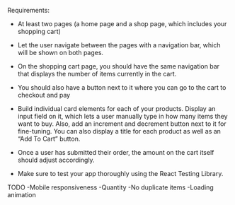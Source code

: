 Requirements:
* At least two pages (a home page and a shop page, which includes your shopping cart)

* Let the user navigate between the pages with a navigation bar, which will be shown on both pages.

* On the shopping cart page, you should have the same navigation bar that displays the number of items currently in the cart.

* You should also have a button next to it where you can go to the cart to checkout and pay

* Build individual card elements for each of your products. Display an input field on it, which lets a user manually type in how many items they want to buy. Also, add an increment and decrement button next to it for fine-tuning. You can also display a title for each product as well as an “Add To Cart” button.

* Once a user has submitted their order, the amount on the cart itself should adjust accordingly.

* Make sure to test your app thoroughly using the React Testing Library.

TODO
-Mobile responsiveness
-Quantity
-No duplicate items
-Loading animation
